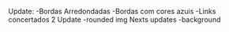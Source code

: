 Update:
-Bordas Arredondadas
-Bordas com cores azuis
-Links concertados
2 Update
-rounded img 
Nexts updates
-background 
